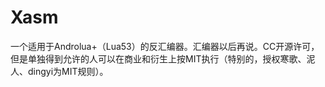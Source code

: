 # Xasm
一个适用于Androlua+（Lua53）的反汇编器。汇编器以后再说。CC开源许可，但是单独得到允许的人可以在商业和衍生上按MIT执行（特别的，授权寒歌、泥人、dingyi为MIT规则）。
